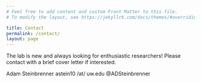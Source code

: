 ```yaml
---
# Feel free to add content and custom Front Matter to this file.
# To modify the layout, see https://jekyllrb.com/docs/themes/#overriding-theme-defaults

title: Contact
permalink: /contact/
layout: page
---
```

The lab is new and always looking for enthusiastic researchers!  Please contact with a brief cover letter if interested.

Adam Steinbrenner
astein10 /at/ uw.edu
@ADSteinbrenner